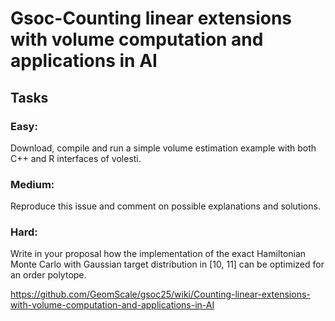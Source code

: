 # Gsoc-Counting linear extensions with volume computation and applications in AI

## Tasks
### Easy: 
Download, compile and run a simple volume estimation example with both C++ and R interfaces of volesti.

### Medium: 
Reproduce this issue and comment on possible explanations and solutions.

### Hard: 
Write in your proposal how the implementation of the exact Hamiltonian Monte Carlo with Gaussian target distribution in [10, 11] can be optimized for an order polytope.

https://github.com/GeomScale/gsoc25/wiki/Counting-linear-extensions-with-volume-computation-and-applications-in-AI
